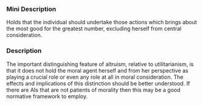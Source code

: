 ### Mini Description

Holds that the individual should undertake those actions which brings about the most good for the greatest number, excluding herself from central consideration.

### Description

The important distinguishing feature of altruism, relative to utilitarianism, is that it does not hold the moral agent herself and from her perspective as playing a crucial role or even any role at all in moral consideration. The effects and implications of this distinction should be better understood. If there are AIs that are not patients of morality then this may be a good normative framework to employ.
